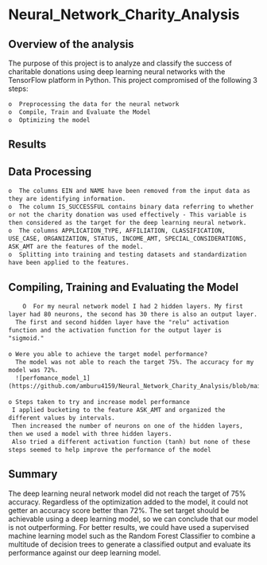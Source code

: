 # Neural_Network_Charity_Analysis

## Overview of the analysis
The purpose of this project is to analyze and classify the success of charitable donations using deep learning neural networks with the TensorFlow platform in Python. This project compromised of the following 3 steps:

    o  Preprocessing the data for the neural network
    o  Compile, Train and Evaluate the Model
    o  Optimizing the model


## Results

## Data Processing

    o  The columns EIN and NAME have been removed from the input data as they are identifying information.
    o  The column IS_SUCCESSFUL contains binary data referring to whether or not the charity donation was used effectively - This variable is then considered as the target for the deep learning neural network.
    o  The columns APPLICATION_TYPE, AFFILIATION, CLASSIFICATION, USE_CASE, ORGANIZATION, STATUS, INCOME_AMT, SPECIAL_CONSIDERATIONS, ASK_AMT are the features of the model.
    o  Splitting into training and testing datasets and standardization have been applied to the features.


 

## Compiling, Training and Evaluating the Model

    	O  For my neural network model I had 2 hidden layers. My first layer had 80 neurons, the second has 30 there is also an output layer. 
	  The first and second hidden layer have the "relu" activation function and the activation function for the output layer is "sigmoid."

	o Were you able to achieve the target model performance?
 	  The model was not able to reach the target 75%. The accuracy for my model was 72%.
	  ![perfomance_model_1](https://github.com/amburu4159/Neural_Network_Charity_Analysis/blob/main/images/model_perfomance_1.PNG)

	o Steps taken to try and increase model performance
	 I applied bucketing to the feature ASK_AMT and organized the different values by intervals.
	 Then increased the number of neurons on one of the hidden layers, then we used a model with three hidden layers.
	 Also tried a different activation function (tanh) but none of these steps seemed to help improve the performance of the model


## Summary 

The deep learning neural network model did not reach the target of 75% accuracy. Regardless of the optimization added to the model, it could not getter an accuracy score better than 72%. The set target should be achievable using a deep learning model, so we can conclude that our model is not outperforming.
For better results, we could have used a supervised machine learning model such as the Random Forest Classifier to combine a multitude of decision trees to generate a classified output and evaluate its performance against our deep learning model.
